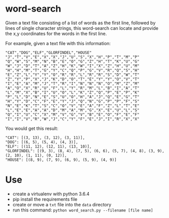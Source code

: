 # word-search

Given a text file consisting of a list of words as the first line, followed by lines of single character strings, this word-search can locate and provide the x,y coordinates for the words in the first line.

For example, given a text file with this information:
```
"CAT","DOG","ELF","GLORFINDEL","HOUSE"
"J","T","V","E","X","X","J","U","S","X","H","P","T","M","P"
"Q","W","S","M","N","B","E","O","G","Z","H","T","K","U","G"
"W","J","D","T","A","Z","H","K","W","I","X","Z","H","U","M"
"H","H","M","T","G","Y","C","Q","P","G","V","R","Q","S","H"
"E","Z","L","Y","Y","O","R","R","L","R","R","S","D","W","T"
"Z","Y","P","X","J","K","D","O","T","E","Y","Y","O","V","T"
"I","E","A","M","J","T","R","I","N","N","N","O","M","Z","M"
"A","O","X","R","U","F","L","Y","R","M","L","B","I","A","T"
"L","M","X","B","I","U","O","L","K","Z","Q","P","E","P","K"
"P","L","D","N","E","S","U","O","H","A","J","Q","E","G","T"
"H","Y","D","C","F","E","Y","J","Q","N","G","P","P","F","S"
"N","E","K","T","S","C","O","V","E","A","F","Z","L","T","E"
"L","E","E","A","A","D","M","A","M","G","X","E","U","L","S"
"Q","I","U","C","X","M","V","G","V","B","E","O","F","E","F"
"I","I","V","R","W","J","C","Y","F","E","J","I","R","X","X"
````
You would get this result:
```
"CAT": [(3, 13), (3, 12), (3, 11)],
"DOG": [(6, 5), (5, 4), (4, 3)],
"ELF": [(11, 12), (12, 11), (13, 10)],
"GLORFINDEL": [(9, 3), (8, 4), (7, 5), (6, 6), (5, 7), (4, 8), (3, 9), (2, 10), (1, 11), (0, 12)],
"HOUSE": [(8, 9), (7, 9), (6, 9), (5, 9), (4, 9)]

```
# Use
- create a virtualenv with python 3.6.4
- pip install the requirements file
- create or move a `txt` file into the `data` directory
- run this command: `python word_search.py --filename [file name]`


